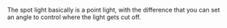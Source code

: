 The spot light basically is a point light, with the difference that you can set an angle to control where the light gets cut off.